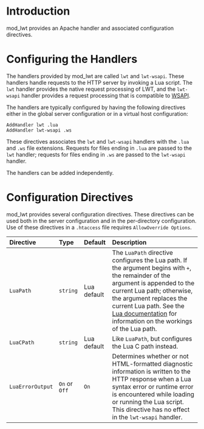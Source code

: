 # Introduction #

mod\_lwt provides an Apache handler and associated configuration directives.

# Configuring the Handlers #

The handlers provided by mod\_lwt are called `lwt` and `lwt-wsapi`. These handlers handle requests to the HTTP server by invoking a Lua script. The `lwt` handler provides the native request processing of LWT, and the `lwt-wsapi` handler provides a request processing that is compatible to [WSAPI](http://keplerproject.github.com/wsapi/).

The handlers are typically configured by having the following directives either in the global server configuration or in a virtual host configuration:

```
AddHandler lwt .lua
AddHandler lwt-wsapi .ws
```

These directives associates the `lwt` and `lwt-wsapi` handlers with the `.lua` and `.ws` file extensions. Requests for files ending in `.lua` are passed to the `lwt` handler; requests for files ending in `.ws` are passed to the `lwt-wsapi` handler.

The handlers can be added independently.

# Configuration Directives #

mod\_lwt provides several configuration directives. These directives can be used both in the server configuration and in the per-directory configuration. Use of these directives in a `.htaccess` file requires `AllowOverride Options`.

| **Directive** | **Type** | **Default** | **Description** |
|:--------------|:---------|:------------|:----------------|
| `LuaPath`     | `string` | Lua default | The `LuaPath` directive configures the Lua path. If the argument begins with `+`, the remainder of the argument is appended to the current Lua path; otherwise, the argument replaces the current Lua path. See the [Lua documentation](http://www.lua.org/manual/5.1/manual.html#5.3) for information on the workings of the Lua path. |
| `LuaCPath`    | `string` | Lua default | Like `LuaPath`, but configures the Lua C path instead. |
| `LuaErrorOutput` | `On` or `Off` | `On`        | Determines whether or not HTML-formatted diagnostic information is written to the HTTP response when a Lua syntax error or runtime error is encountered while loading or running the Lua script. This directive has no effect in the `lwt-wsapi` handler. |